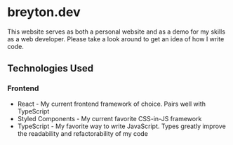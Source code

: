 # breyton.dev

This website serves as both a personal website and as a demo for my skills as a web developer. Please take a look around to get an idea of how I write code.

## Technologies Used

### Frontend

- React - My current frontend framework of choice. Pairs well with TypeScript
- Styled Components - My current favorite CSS-in-JS framework
- TypeScript - My favorite way to write JavaScript. Types greatly improve the readability and refactorability of my code
